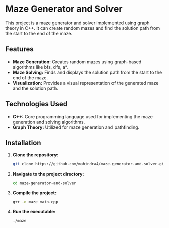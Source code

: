 # Maze Generator and Solver

This project is a maze generator and solver implemented using graph theory in C++. It can create random mazes and find the solution path from the start to the end of the maze.

## Features

- **Maze Generation:** Creates random mazes using graph-based algorithms like bfs, dfs, a*.
- **Maze Solving:** Finds and displays the solution path from the start to the end of the maze.
- **Visualization:** Provides a visual representation of the generated maze and the solution path.

## Technologies Used

- **C++:** Core programming language used for implementing the maze generation and solving algorithms.
- **Graph Theory:** Utilized for maze generation and pathfinding.

## Installation

1. **Clone the repository:**
   ```bash
   git clone https://github.com/mahindra4/maze-generator-and-solver.git
1. **Navigate to the project directory:**
   ```bash
   cd maze-generator-and-solver
1. **Compile the project:**
   ```bash
   g++ -o maze main.cpp
1. **Run the executable:**
   ```bash
   ./maze
